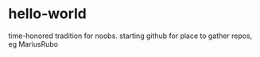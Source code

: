 # hello-world
time-honored tradition for noobs.  starting github for place to gather repos, eg MariusRubo

